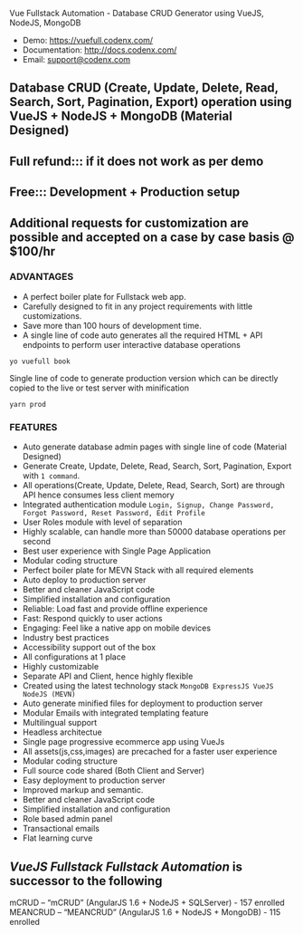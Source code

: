 Vue Fullstack Automation - Database CRUD Generator using VueJS, NodeJS, MongoDB

- Demo: <a href="https://vuefull.codenx.com/" rel="nofollow">https://vuefull.codenx.com/</a>
- Documentation: <a href="https://vuefull.codenx.com/" rel="nofollow">http://docs.codenx.com/</a>
- Email: support@codenx.com

Database CRUD (Create, Update, Delete, Read, Search, Sort, Pagination, Export) operation using VueJS + NodeJS + MongoDB (Material Designed)
------------

<h2>Full refund::: if it does not work as per demo</h2>
<h2>Free::: Development + Production setup </h2>
<h2>Additional requests for customization are possible and accepted on a case by case basis @ $100/hr</h2>

<h3 id="item-description__advantages">ADVANTAGES</h3>

- A perfect boiler plate for Fullstack web app. 
- Carefully designed to fit in any project requirements with little customizations. 
- Save more than 100 hours of development time.
- A single line of code auto generates all the required HTML + API endpoints to perform user interactive database operations

```
yo vuefull book
```

Single line of code to generate production version which can be directly copied to the live or test server with minification

```
yarn prod
```


<h3 id="item-description__features">FEATURES</h3>

- Auto generate database admin pages with single line of code (Material Designed)
- Generate Create, Update, Delete, Read, Search, Sort, Pagination, Export with `1 command`.
- All operations(Create, Update, Delete, Read, Search, Sort) are through API hence consumes less client memory
- Integrated authentication module `Login, Signup, Change Password, Forgot Password, Reset Password, Edit Profile`
- User Roles module with level of separation
- Highly scalable, can handle more than 50000 database operations per second
- Best user experience with Single Page Application
- Modular coding structure
- Perfect boiler plate for MEVN Stack with all required elements
- Auto deploy to production server
- Better and cleaner JavaScript code
- Simplified installation and configuration
- Reliable: Load fast and provide offline experience
- Fast: Respond quickly to user actions
- Engaging: Feel like a native app on mobile devices
- Industry best practices
- Accessibility support out of the box
- All configurations at 1 place
- Highly customizable 
- Separate API and Client, hence highly flexible
- Created using the latest technology stack `MongoDB ExpressJS VueJS NodeJS (MEVN)`
- Auto generate minified files for deployment to production server
- Modular Emails with integrated templating feature
- Multilingual support
- Headless architectue
- Single page progressive ecommerce app using VueJs
- All assets(js,css,images) are precached for a faster user experience
- Modular coding structure
- Full source code shared (Both Client and Server)
- Easy deployment to production server
- Improved markup and semantic.
- Better and cleaner JavaScript code
- Simplified installation and configuration
- Role based admin panel 
- Transactional emails
- Flat learning curve

*VueJS Fullstack Fullstack Automation* is successor to the following
--------
mCRUD – “mCRUD” (AngularJS 1.6 + NodeJS + SQLServer) - 157 enrolled
MEANCRUD – “MEANCRUD” (AngularJS 1.6 + NodeJS + MongoDB) - 115 enrolled
